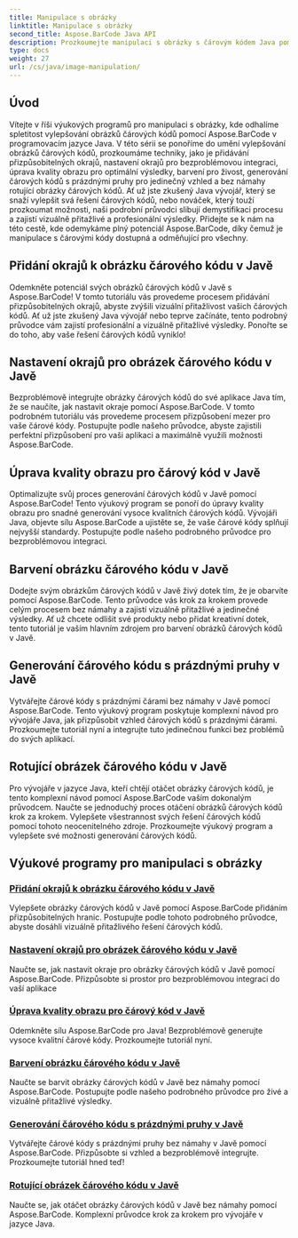 ```yaml
---
title: Manipulace s obrázky
linktitle: Manipulace s obrázky
second_title: Aspose.BarCode Java API
description: Prozkoumejte manipulaci s obrázky s čárovým kódem Java pomocí výukových programů Aspose.BarCode. Vylepšete, přizpůsobte a vytvořte vizuálně přitažlivé čárové kódy bez námahy.
type: docs
weight: 27
url: /cs/java/image-manipulation/
---
```

## Úvod
Vítejte v říši výukových programů pro manipulaci s obrázky, kde odhalíme spletitost vylepšování obrázků čárových kódů pomocí Aspose.BarCode v programovacím jazyce Java. V této sérii se ponoříme do umění vylepšování obrázků čárových kódů, prozkoumáme techniky, jako je přidávání přizpůsobitelných okrajů, nastavení okrajů pro bezproblémovou integraci, úprava kvality obrazu pro optimální výsledky, barvení pro živost, generování čárových kódů s prázdnými pruhy pro jedinečný vzhled a bez námahy rotující obrázky čárových kódů. Ať už jste zkušený Java vývojář, který se snaží vylepšit svá řešení čárových kódů, nebo nováček, který touží prozkoumat možnosti, naši podrobní průvodci slibují demystifikaci procesu a zajistí vizuálně přitažlivé a profesionální výsledky. Přidejte se k nám na této cestě, kde odemykáme plný potenciál Aspose.BarCode, díky čemuž je manipulace s čárovými kódy dostupná a odměňující pro všechny.


## Přidání okrajů k obrázku čárového kódu v Javě

Odemkněte potenciál svých obrázků čárových kódů v Javě s Aspose.BarCode! V tomto tutoriálu vás provedeme procesem přidávání přizpůsobitelných okrajů, abyste zvýšili vizuální přitažlivost vašich čárových kódů. Ať už jste zkušený Java vývojář nebo teprve začínáte, tento podrobný průvodce vám zajistí profesionální a vizuálně přitažlivé výsledky. Ponořte se do toho, aby vaše řešení čárových kódů vyniklo!

## Nastavení okrajů pro obrázek čárového kódu v Javě

Bezproblémově integrujte obrázky čárových kódů do své aplikace Java tím, že se naučíte, jak nastavit okraje pomocí Aspose.BarCode. V tomto podrobném tutoriálu vás provedeme procesem přizpůsobení mezer pro vaše čárové kódy. Postupujte podle našeho průvodce, abyste zajistili perfektní přizpůsobení pro vaši aplikaci a maximálně využili možnosti Aspose.BarCode.

## Úprava kvality obrazu pro čárový kód v Javě

Optimalizujte svůj proces generování čárových kódů v Javě pomocí Aspose.BarCode! Tento výukový program se ponoří do úpravy kvality obrazu pro snadné generování vysoce kvalitních čárových kódů. Vývojáři Java, objevte sílu Aspose.BarCode a ujistěte se, že vaše čárové kódy splňují nejvyšší standardy. Postupujte podle našeho podrobného průvodce pro bezproblémovou integraci.

## Barvení obrázku čárového kódu v Javě

Dodejte svým obrázkům čárových kódů v Javě živý dotek tím, že je obarvíte pomocí Aspose.BarCode. Tento průvodce vás krok za krokem provede celým procesem bez námahy a zajistí vizuálně přitažlivé a jedinečné výsledky. Ať už chcete odlišit své produkty nebo přidat kreativní dotek, tento tutoriál je vaším hlavním zdrojem pro barvení obrázků čárových kódů v Javě.

## Generování čárového kódu s prázdnými pruhy v Javě

Vytvářejte čárové kódy s prázdnými čárami bez námahy v Javě pomocí Aspose.BarCode. Tento výukový program poskytuje komplexní návod pro vývojáře Java, jak přizpůsobit vzhled čárových kódů s prázdnými čárami. Prozkoumejte tutoriál nyní a integrujte tuto jedinečnou funkci bez problémů do svých aplikací.

## Rotující obrázek čárového kódu v Javě

Pro vývojáře v jazyce Java, kteří chtějí otáčet obrázky čárových kódů, je tento komplexní návod pomocí Aspose.BarCode vaším dokonalým průvodcem. Naučte se jednoduchý proces otáčení obrázků čárových kódů krok za krokem. Vylepšete všestrannost svých řešení čárových kódů pomocí tohoto neocenitelného zdroje. Prozkoumejte výukový program a vylepšete své možnosti generování čárových kódů.
## Výukové programy pro manipulaci s obrázky
### [Přidání okrajů k obrázku čárového kódu v Javě](./adding-borders-barcode-image/)
Vylepšete obrázky čárových kódů v Javě pomocí Aspose.BarCode přidáním přizpůsobitelných hranic. Postupujte podle tohoto podrobného průvodce, abyste dosáhli vizuálně přitažlivého řešení čárových kódů.
### [Nastavení okrajů pro obrázek čárového kódu v Javě](./setting-margins-barcode-image/)
Naučte se, jak nastavit okraje pro obrázky čárových kódů v Javě pomocí Aspose.BarCode. Přizpůsobte si prostor pro bezproblémovou integraci do vaší aplikace
### [Úprava kvality obrazu pro čárový kód v Javě](./adjusting-image-quality-barcode/)
Odemkněte sílu Aspose.BarCode pro Java! Bezproblémově generujte vysoce kvalitní čárové kódy. Prozkoumejte tutoriál nyní.
### [Barvení obrázku čárového kódu v Javě](./colorizing-barcode-image/)
Naučte se barvit obrázky čárových kódů v Javě bez námahy pomocí Aspose.BarCode. Postupujte podle našeho podrobného průvodce pro živé a vizuálně přitažlivé výsledky.
### [Generování čárového kódu s prázdnými pruhy v Javě](./generating-barcode-empty-bars/)
Vytvářejte čárové kódy s prázdnými pruhy bez námahy v Javě pomocí Aspose.BarCode. Přizpůsobte si vzhled a bezproblémově integrujte. Prozkoumejte tutoriál hned teď!
### [Rotující obrázek čárového kódu v Javě](./rotating-barcode-image/)
Naučte se, jak otáčet obrázky čárových kódů v Javě bez námahy pomocí Aspose.BarCode. Komplexní průvodce krok za krokem pro vývojáře v jazyce Java.